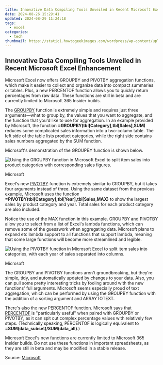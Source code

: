 ```yaml
---
title: Innovative Data Compiling Tools Unveiled in Recent Microsoft Excel Enhancement
date: 2024-08-26 15:29:41
updated: 2024-08-29 11:24:18
tags:
  - excel
categories:
  - tech
thumbnail: https://static1.howtogeekimages.com/wordpress/wp-content/uploads/2023/08/microsoft-excel-logo-1.jpg
---
```


## Innovative Data Compiling Tools Unveiled in Recent Microsoft Excel Enhancement

Microsoft Excel now offers GROUPBY and PIVOTBY aggregation functions, which make it easier to collect and organize data into compact summaries or tables. Plus, a new PERCENTOF function allows you to quickly return percentages from raw data. These functions are still in beta and are currently limited to Microsoft 365 Insider builds.

 The [GROUPBY](https://support.microsoft.com/en-us/office/groupby-function-5e08ae8c-6800-4b72-b623-c41773611505) function is extremely simple and requires just three arguments—what to group by, the values that you want to aggregate, and the function that you'd like to use for aggregation. In an example provided by Microsoft, the function **\=GROUPBY(tbl\[Category\],tbl\[Sales\],SUM)** reduces some complicated sales information into a two-column table. The left side of the table lists product categories, while the right side contains sales numbers aggregated by the SUM function.

 Microsoft's demonstration of the GROUPBY function is shown below.

![Using the GROUPBY function in Microsoft Excel to split item sales into product categories with corresponding sales figures.](https://static1.howtogeekimages.com/wordpress/wp-content/uploads/2023/12/1-5.png) 

Microsoft

 Excel's new [PIVOTBY](https://support.microsoft.com/en-us/office/pivotby-function-de86516a-90ad-4ced-8522-3a25fac389cf) function is extremely similar to GROUPBY, but it takes four arguments instead of three. Using the same dataset from the previous example, Microsoft uses the function **\=PIVOTBY(tbl\[Category\],tbl\[Year\],tbl\[Sales,MAX)** to show the largest sales by product category and year. Total sales for each product category are also included.

 Notice the use of the MAX function in this example. GROUPBY and PIVOTBY allow you to select from a list of Excel's lambda functions, which can remove some of the guesswork when aggregating data. Microsoft plans to expand etc lambda support to all functions that support lambda, meaning that some large functions will become more streamlined and legible.

![Using the PIVOTBY function in Microsoft Excel to split item sales into categories, with each year of sales separated into columns.](https://static1.howtogeekimages.com/wordpress/wp-content/uploads/2023/12/2-2.png) 

Microsoft

 The GROUPBY and PIVOTBY functions aren't groundbreaking, but they're simple, tidy, and automatically updated by changes to your data. Also, you can pull some pretty interesting tricks by fooling around with the new functions' full arguments. Microsoft seems especially proud of text aggregation, which can be performed by using the GROUPBY function with the addition of a sorting argument and ARRAYTOTEXT.

 There's also the new PERCENTOF function. Microsoft says that [PERCENTOF](https://support.microsoft.com/en-us/office/percentof-function-7c66da0a-ac30-45d0-bfc7-834a8bd7c962) is "particularly useful" when paired with GROUPBY or PIVOTBY, as it can spit out complex percentage values with relatively few steps. (Technically speaking, PERCENTOF is logically equivalent to **\=SUM(data\_subset)/SUM(data\_all)**.)

 Microsoft Excel's new functions are currently limited to Microsoft 365 Insider builds. Do not use these functions in important spreadsheets, as they are still in beta and may be modified in a stable release.

 Source: [Microsoft](https://insider.microsoft365.com/en-us/blog/new-aggregation-functions-in-excel-groupby-and-pivotby)

<ins class="adsbygoogle"
     style="display:block"
     data-ad-format="autorelaxed"
     data-ad-client="ca-pub-7571918770474297"
     data-ad-slot="1223367746"></ins>



<ins class="adsbygoogle"
     style="display:block"
     data-ad-client="ca-pub-7571918770474297"
     data-ad-slot="8358498916"
     data-ad-format="auto"
     data-full-width-responsive="true"></ins>
